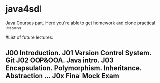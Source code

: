 java4sdl
========

Java Courses part. Here you're able to get homework and clone practical lessons.

#List of future lectures:

J00 Introduction.
J01 Version Control System. Git
J02 OOP&OOA. Java intro.
J03 Encapsulation. Polymorphism. Inheritance. Abstraction
...
J0x Final Mock Exam
--------------------------------

